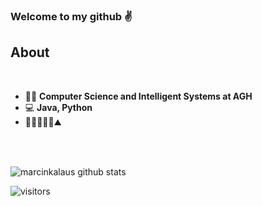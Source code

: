 ### Welcome to my github :v:

## About
<br />

* :man_student: **Computer Science and Intelligent Systems at AGH**
* :computer: **Java, Python**
* :volleyball::bicyclist::climbing::weight_lifting_man::mountain:

<br />
<br />

![marcinkalaus github stats](https://github-readme-stats.vercel.app/api?username=marcinkalaus&show_icons=true&theme=dracula)

![visitors](https://komarev.com/ghpvc/?username=marcinkalaus&color=red)

<!--
**marcinkalaus/marcinkalaus** is a ✨ _special_ ✨ repository because its `README.md` (this file) appears on your GitHub profile.

Here are some ideas to get you started:

- 🔭 I’m currently working on ...
- 🌱 I’m currently learning ...
- 👯 I’m looking to collaborate on ...
- 🤔 I’m looking for help with ...
- 💬 Ask me about ...
- 📫 How to reach me: ...
- 😄 Pronouns: ...
- ⚡ Fun fact: ...
-->
